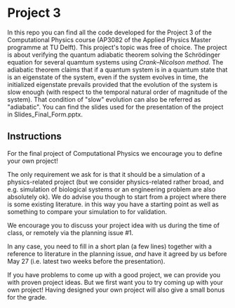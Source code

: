 # Project 3

In this repo you can find all the code developed for the Project 3 of the Computational Physics course (AP3082 of the Applied Physics Master programme at TU Delft). This project's topic was free of choice. The project is about verifying the quantum adiabatic theorem solving the Schrödinger equation for several quamtum systems using *Crank–Nicolson method*. The adiabatic theorem claims that if a quantum system is in a quantum state that is an eigenstate of the system, even if the system evolves in time, the initialized eigenstate prevails provided that the evolution of the system is slow enough (with respect to the temporal natural order of magnitude of the system). That condition of "slow" evolution can also be referred as "adiabatic". You can find the slides used for the presentation of the project in Slides_Final_Form.pptx.

## Instructions

For the final project of Computational Physics we encourage you to define your
own project!

The only requirement we ask for is that it should be a simulation of a
physics-related project (but we consider physics-related rather broad, and e.g.
simulation of biological systems or an engineering problem are also absolutely
ok).
We do advise you though to start from a project where there is some existing literature.
in this way you have a starting point as well as something to compare your simulation to
for validation.

We encourage you to discuss your project idea with us during the time of class, 
or remotely via the planning issue #1. 

In any case, you need to fill in a short plan (a few lines) together with a
reference to literature in the planning issue, *and* have it agreed by us before
May 27 (i.e. latest two weeks before the presentation).

If you have problems to come up with a good project, we can provide you with
proven project ideas. But we first want you to try coming up with your own project!
Having designed your own project will also give a small bonus for the grade.